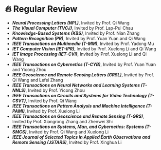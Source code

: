 # 🔥 Regular Review
- <b>*Neural Processing Letters (NPL)*</b>, Invited by Prof. Qi Wang
- <b>*The Visual Computer (TVCJ)*</b>, Invited by Prof. Lap-Pui Chau
- <b>*Knowledge-Based Systems (KBS)*</b>, Invited by Prof. Nian Zhang
- <b>*Pattern Recognition (PR)*</b>,  Invited by Prof. Yuan Yuan and Qi Wang
- <b>*IEEE Transactions on Multimedia (T-MM)*</b>, Invited by Prof. Yadong Mu
- <b>*IET Computer Vision (IET-IPR)*</b>, Invited by Prof. Xuelong Li and Qi Wang
- <b>*IET Image Processing (IET-CVI)*</b>, Invited by Prof. Xuelong Li and Qi Wang
- <b>*IEEE Transactions on Cybernetics (T-CYB)*</b>, Invited by Prof. Yuan Yuan and Yicong Zhou
- <b>*IEEE Geoscience and Remote Sensing Letters (GRSL)*</b>, Invited by Prof. Qi Wang and Lefei Zhang
- <b>*IEEE Transactions on Neural Networks and Learning Systems (T-NNLS)*</b>, Invited by Prof. Yicong Zhou
- <b>*IEEE Transactions on Circuits and Systems for Video Technology (T-CSVT)*</b>, Invited by Prof. Qi Wang
- <b>*IEEE Transactions on Pattern Analysis and Machine Intelligence (T-PAMI)*</b>, Invited by Prof. Xuelong Li
- <b>*IEEE Transactions on Geoscience and Remote Sensing (T-GRS)*</b>, Invited by Prof. Xiangrong Zhang and Zhenwei Shi
- <b>*IEEE Transactions on Systems, Man, and Cybernetics: Systems (T-SMCS)*</b>, Invited by Prof. Qi Wang and Xuelong Li
- <b>*IEEE Journal of Selected Topics in Applied Earth Observations and Remote Sensing (JSTARS)*</b>, Invited by Prof. Xinghua Li
